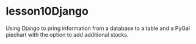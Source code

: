 # lesson10Django

Using Django to pring information from a database to a table and a PyGal piechart with the option to add additional stocks.
